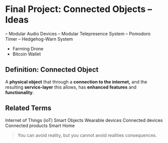 # Final Project: Connected Objects – Ideas

– Modular Audio Devices
– Modular Telepresence System
– Pomodoro Timer
– Hedgehog-Warn System
- Farming Drone 
- Bitcoin Wallet

## Definition: Connected Object
A **physical object** that through a **connection to the internet,** and the resulting **service-layer** this allows, has **enhanced features** and **functionality**.

## Related Terms
Internet of Things (ioT)
Smart Objects
Wearable devices
Connected devices
Connected products
Smart Home

> You can avoid reality, but you cannot avoid realities consequences.
